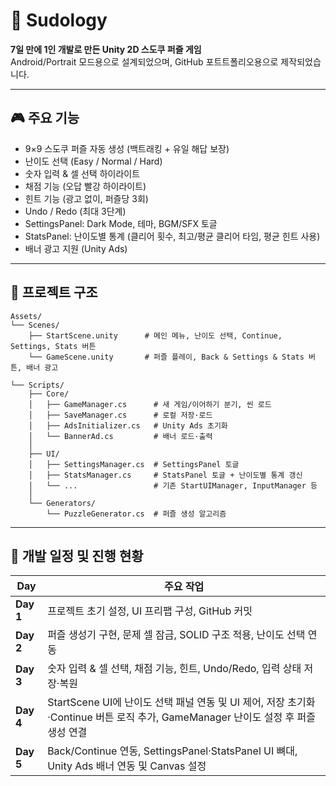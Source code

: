 # 🧩 Sudology

**7일 만에 1인 개발로 만든 Unity 2D 스도쿠 퍼즐 게임**  
Android/Portrait 모드용으로 설계되었으며, GitHub 포트트폴리오용으로 제작되었습니다.

---

## 🎮 주요 기능

- 9×9 스도쿠 퍼즐 자동 생성 (백트래킹 + 유일 해답 보장)  
- 난이도 선택 (Easy / Normal / Hard)  
- 숫자 입력 & 셀 선택 하이라이트  
- 채점 기능 (오답 빨강 하이라이트)  
- 힌트 기능 (광고 없이, 퍼즐당 3회)  
- Undo / Redo (최대 3단계)  
- SettingsPanel: Dark Mode, 테마, BGM/SFX 토글
- StatsPanel: 난이도별 통계 (클리어 횟수, 최고/평균 클리어 타임, 평균 힌트 사용)
- 배너 광고 지원 (Unity Ads)

---

## 📁 프로젝트 구조

```
Assets/
└── Scenes/
    ├── StartScene.unity      # 메인 메뉴, 난이도 선택, Continue, Settings, Stats 버튼
    └── GameScene.unity       # 퍼즐 플레이, Back & Settings & Stats 버튼, 배너 광고

└── Scripts/
    ├── Core/
    │   ├── GameManager.cs      # 새 게임/이어하기 분기, 씬 로드
    │   ├── SaveManager.cs      # 로컬 저장·로드
    │   ├── AdsInitializer.cs   # Unity Ads 초기화
    │   └── BannerAd.cs         # 배너 로드·출력
    │   
    ├── UI/
    │   ├── SettingsManager.cs  # SettingsPanel 토글
    │   ├── StatsManager.cs     # StatsPanel 토글 + 난이도별 통계 갱신
    │   └── ...                 # 기존 StartUIManager, InputManager 등
    │   
    └── Generators/
        └── PuzzleGenerator.cs  # 퍼즐 생성 알고리즘
```

---

## 📅 개발 일정 및 진행 현황

| Day       | 주요 작업                                                                                                                                            |
|-----------|------------------------------------------------------------------------------------------------------------------------------------------------------|
| **Day 1** | 프로젝트 초기 설정, UI 프리팹 구성, GitHub 커밋                                                                                                         |
| **Day 2** | 퍼즐 생성기 구현, 문제 셀 잠금, SOLID 구조 적용, 난이도 선택 연동                                                                                         |
| **Day 3** | 숫자 입력 & 셀 선택, 채점 기능, 힌트, Undo/Redo, 입력 상태 저장·복원                                                                                     |
| **Day 4** | StartScene UI에 난이도 선택 패널 연동 및 UI 제어, 저장 초기화·Continue 버튼 로직 추가, GameManager 난이도 설정 후 퍼즐 생성 연결                             |
| **Day 5** | Back/Continue 연동, SettingsPanel·StatsPanel UI 뼈대, Unity Ads 배너 연동 및 Canvas 설정                                                                |

